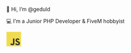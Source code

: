 👋 Hi, I’m @geduld

💻 I’m a Junior PHP Developer & FiveM hobbyist 

<img src="https://raw.githubusercontent.com/devicons/devicon/master/icons/javascript/javascript-original.svg" alt="javascript" width="40" height="40" style="max-width: 100%;">
